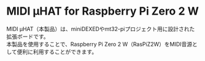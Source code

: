 # MIDI µHAT for Raspberry Pi Zero 2 W

MIDI µHAT（本製品）は、miniDEXEDやmt32-piプロジェクト用に設計された拡張ボードです。  
本製品を使用することで、Raspberry Pi Zero 2 W（RasPiZ2W）をMIDI音源として便利に利用することができます。
